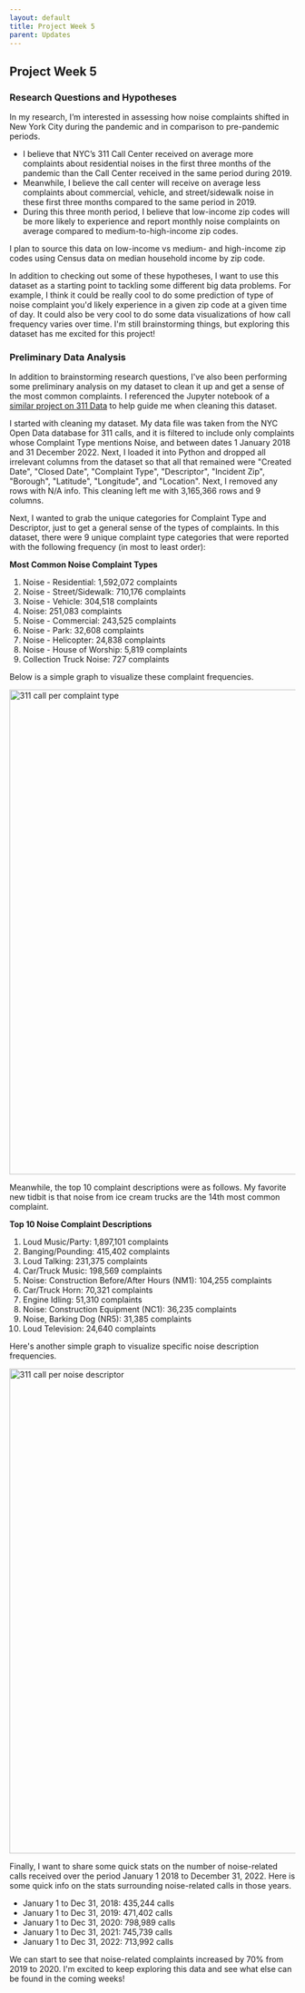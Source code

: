 ```yaml
---
layout: default
title: Project Week 5
parent: Updates
---
```


## Project Week 5

### Research Questions and Hypotheses
In my research, I’m interested in assessing how noise complaints shifted in New York City during the pandemic and in comparison to pre-pandemic periods.
- I believe that NYC’s 311 Call Center received on average more complaints about residential noises in the first three months of the pandemic than the Call Center received in the same period during 2019. 
- Meanwhile, I believe the call center will receive on average less complaints about commercial, vehicle, and street/sidewalk noise in these first three months compared to the same period in 2019. 
- During this three month period, I believe that low-income zip codes will be more likely to experience and report monthly noise complaints on average compared to medium-to-high-income zip codes.

I plan to source this data on low-income vs medium- and high-income zip codes using Census data on median household income by zip code.

In addition to checking out some of these hypotheses, I want to use this dataset as a starting point to tackling some different big data problems. For example, I think it could be really cool to do some prediction of type of noise complaint you'd likely experience in a given zip code at a given time of day. It could also be very cool to do some data visualizations of how call frequency varies over time. I'm still brainstorming things, but exploring this dataset has me excited for this project!

### Preliminary Data Analysis
In addition to brainstorming research questions, I've also been performing some preliminary analysis on my dataset to clean it up and get a sense of the most common complaints. I referenced the Jupyter notebook of a [similar project on 311 Data](https://nbviewer.org/github/oikonang/social_data_visualization/blob/master/Final_Project/Preliminary%20Analysis.ipynb) to help guide me when cleaning this dataset.

I started with cleaning my dataset. My data file was taken from the NYC Open Data database for 311 calls, and it is filtered to include only complaints whose Complaint Type mentions Noise, and between dates 1 January 2018 and 31 December 2022. Next, I loaded it into Python and dropped all irrelevant columns from the dataset so that all that remained were "Created Date", "Closed Date", "Complaint Type", "Descriptor", "Incident Zip", "Borough", "Latitude", "Longitude", and "Location". Next, I removed any rows with N/A info. This cleaning left me with 3,165,366 rows and 9 columns.

Next, I wanted to grab the unique categories for Complaint Type and Descriptor, just to get a general sense of the types of complaints. In this dataset, there were 9 unique complaint type categories that were reported with the following frequency (in most to least order):

**Most Common Noise Complaint Types**

1. Noise - Residential: 1,592,072 complaints
2. Noise - Street/Sidewalk: 710,176 complaints
3. Noise - Vehicle: 304,518 complaints
4. Noise: 251,083 complaints
5. Noise - Commercial: 243,525 complaints
6. Noise - Park:	32,608 complaints
7. Noise - Helicopter:	24,838 complaints
8. Noise - House of Worship:	5,819 complaints
9. Collection Truck Noise:	727 complaints

Below is a simple graph to visualize these complaint frequencies. 

<img width="855" alt="311 call per complaint type" src="https://user-images.githubusercontent.com/44076192/221026573-43d03f14-d75a-4bf4-a6b0-0631424a1047.png">

Meanwhile, the top 10 complaint descriptions were as follows. My favorite new tidbit is that noise from ice cream trucks are the 14th most common complaint. 

**Top 10 Noise Complaint Descriptions**
1. Loud Music/Party: 1,897,101 complaints
2. Banging/Pounding: 415,402 complaints
3. Loud Talking: 231,375 complaints
4. Car/Truck Music: 198,569 complaints
5. Noise: Construction Before/After Hours (NM1): 104,255 complaints
6. Car/Truck Horn: 70,321 complaints
7. Engine Idling: 51,310 complaints
8. Noise: Construction Equipment (NC1): 36,235 complaints
9. Noise, Barking Dog (NR5): 31,385 complaints
10. Loud Television: 24,640 complaints

Here's another simple graph to visualize specific noise description frequencies.

<img width="855" alt="311 call per noise descriptor" src="https://user-images.githubusercontent.com/44076192/221026239-4622a6cf-c69d-408d-a4a0-319a1b0a2527.png">

Finally, I want to share some quick stats on the number of noise-related calls received over the period January 1 2018 to December 31, 2022. Here is some quick info on the stats surrounding noise-related calls in those years.

- January 1 to Dec 31, 2018: 435,244 calls
- January 1 to Dec 31, 2019: 471,402 calls
- January 1 to Dec 31, 2020: 798,989 calls
- January 1 to Dec 31, 2021: 745,739 calls
- January 1 to Dec 31, 2022: 713,992 calls

We can start to see that noise-related complaints increased by 70% from 2019 to 2020. I'm excited to keep exploring this data and see what else can be found in the coming weeks!
